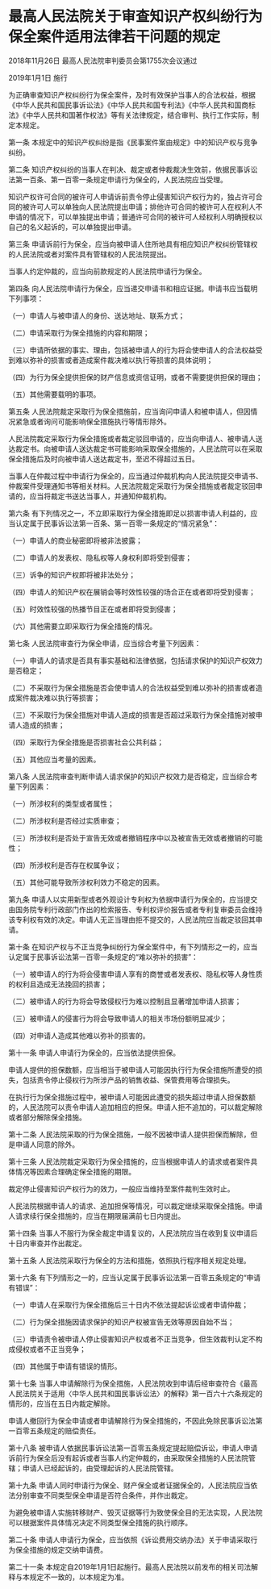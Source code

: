 # 最高人民法院关于审查知识产权纠纷行为保全案件适用法律若干问题的规定

2018年11月26日 最高人民法院审判委员会第1755次会议通过

2019年1月1日 施行

为正确审查知识产权纠纷行为保全案件，及时有效保护当事人的合法权益，根据《中华人民共和国民事诉讼法》《中华人民共和国专利法》《中华人民共和国商标法》《中华人民共和国著作权法》等有关法律规定，结合审判、执行工作实际，制定本规定。

第一条 本规定中的知识产权纠纷是指《民事案件案由规定》中的知识产权与竞争纠纷。

第二条 知识产权纠纷的当事人在判决、裁定或者仲裁裁决生效前，依据民事诉讼法第一百条、第一百零一条规定申请行为保全的，人民法院应当受理。

知识产权许可合同的被许可人申请诉前责令停止侵害知识产权行为的，独占许可合同的被许可人可以单独向人民法院提出申请；排他许可合同的被许可人在权利人不申请的情况下，可以单独提出申请；普通许可合同的被许可人经权利人明确授权以自己的名义起诉的，可以单独提出申请。

第三条 申请诉前行为保全，应当向被申请人住所地具有相应知识产权纠纷管辖权的人民法院或者对案件具有管辖权的人民法院提出。

当事人约定仲裁的，应当向前款规定的人民法院申请行为保全。

第四条 向人民法院申请行为保全，应当递交申请书和相应证据。申请书应当载明下列事项：

（一）申请人与被申请人的身份、送达地址、联系方式；

（二）申请采取行为保全措施的内容和期限；

（三）申请所依据的事实、理由，包括被申请人的行为将会使申请人的合法权益受到难以弥补的损害或者造成案件裁决难以执行等损害的具体说明；

（四）为行为保全提供担保的财产信息或资信证明，或者不需要提供担保的理由；

（五）其他需要载明的事项。

第五条 人民法院裁定采取行为保全措施前，应当询问申请人和被申请人，但因情况紧急或者询问可能影响保全措施执行等情形除外。

人民法院裁定采取行为保全措施或者裁定驳回申请的，应当向申请人、被申请人送达裁定书。向被申请人送达裁定书可能影响采取保全措施的，人民法院可以在采取保全措施后及时向被申请人送达裁定书，至迟不得超过五日。

当事人在仲裁过程中申请行为保全的，应当通过仲裁机构向人民法院提交申请书、仲裁案件受理通知书等相关材料。人民法院裁定采取行为保全措施或者裁定驳回申请的，应当将裁定书送达当事人，并通知仲裁机构。

第六条 有下列情况之一，不立即采取行为保全措施即足以损害申请人利益的，应当认定属于民事诉讼法第一百条、第一百零一条规定的“情况紧急”：

（一）申请人的商业秘密即将被非法披露；

（二）申请人的发表权、隐私权等人身权利即将受到侵害；

（三）诉争的知识产权即将被非法处分；

（四）申请人的知识产权在展销会等时效性较强的场合正在或者即将受到侵害；

（五）时效性较强的热播节目正在或者即将受到侵害；

（六）其他需要立即采取行为保全措施的情况。

第七条 人民法院审查行为保全申请，应当综合考量下列因素：

（一）申请人的请求是否具有事实基础和法律依据，包括请求保护的知识产权效力是否稳定；

（二）不采取行为保全措施是否会使申请人的合法权益受到难以弥补的损害或者造成案件裁决难以执行等损害；

（三）不采取行为保全措施对申请人造成的损害是否超过采取行为保全措施对被申请人造成的损害；

（四）采取行为保全措施是否损害社会公共利益；

（五）其他应当考量的因素。

第八条 人民法院审查判断申请人请求保护的知识产权效力是否稳定，应当综合考量下列因素：

（一）所涉权利的类型或者属性；

（二）所涉权利是否经过实质审查；

（三）所涉权利是否处于宣告无效或者撤销程序中以及被宣告无效或者撤销的可能性；

（四）所涉权利是否存在权属争议；

（五）其他可能导致所涉权利效力不稳定的因素。

第九条 申请人以实用新型或者外观设计专利权为依据申请行为保全的，应当提交由国务院专利行政部门作出的检索报告、专利权评价报告或者专利复审委员会维持该专利权有效的决定。申请人无正当理由拒不提交的，人民法院应当裁定驳回其申请。

第十条 在知识产权与不正当竞争纠纷行为保全案件中，有下列情形之一的，应当认定属于民事诉讼法第一百零一条规定的“难以弥补的损害”：

（一）被申请人的行为将会侵害申请人享有的商誉或者发表权、隐私权等人身性质的权利且造成无法挽回的损害；

（二）被申请人的行为将会导致侵权行为难以控制且显著增加申请人损害；

（三）被申请人的侵害行为将会导致申请人的相关市场份额明显减少；

（四）对申请人造成其他难以弥补的损害的。

第十一条 申请人申请行为保全的，应当依法提供担保。

申请人提供的担保数额，应当相当于被申请人可能因执行行为保全措施所遭受的损失，包括责令停止侵权行为所涉产品的销售收益、保管费用等合理损失。

在执行行为保全措施过程中，被申请人可能因此遭受的损失超过申请人担保数额的，人民法院可以责令申请人追加相应的担保。申请人拒不追加的，可以裁定解除或者部分解除保全措施。

第十二条 人民法院采取的行为保全措施，一般不因被申请人提供担保而解除，但是申请人同意的除外。

第十三条 人民法院裁定采取行为保全措施的，应当根据申请人的请求或者案件具体情况等因素合理确定保全措施的期限。

裁定停止侵害知识产权行为的效力，一般应当维持至案件裁判生效时止。

人民法院根据申请人的请求、追加担保等情况，可以裁定继续采取保全措施。申请人请求续行保全措施的，应当在期限届满前七日内提出。

第十四条 当事人不服行为保全裁定申请复议的，人民法院应当在收到复议申请后十日内审查并作出裁定。

第十五条 人民法院采取行为保全的方法和措施，依照执行程序相关规定处理。

第十六条 有下列情形之一的，应当认定属于民事诉讼法第一百零五条规定的“申请有错误”：

（一）申请人在采取行为保全措施后三十日内不依法提起诉讼或者申请仲裁；

（二）行为保全措施因请求保护的知识产权被宣告无效等原因自始不当；

（三）申请责令被申请人停止侵害知识产权或者不正当竞争，但生效裁判认定不构成侵权或者不正当竞争；

（四）其他属于申请有错误的情形。

第十七条 当事人申请解除行为保全措施，人民法院收到申请后经审查符合《最高人民法院关于适用〈中华人民共和国民事诉讼法〉的解释》第一百六十六条规定的情形的，应当在五日内裁定解除。

申请人撤回行为保全申请或者申请解除行为保全措施的，不因此免除民事诉讼法第一百零五条规定的赔偿责任。

第十八条 被申请人依据民事诉讼法第一百零五条规定提起赔偿诉讼，申请人申请诉前行为保全后没有起诉或者当事人约定仲裁的，由采取保全措施的人民法院管辖；申请人已经起诉的，由受理起诉的人民法院管辖。

第十九条 申请人同时申请行为保全、财产保全或者证据保全的，人民法院应当依法分别审查不同类型保全申请是否符合条件，并作出裁定。

为避免被申请人实施转移财产、毁灭证据等行为致使保全目的无法实现，人民法院可以根据案件具体情况决定不同类型保全措施的执行顺序。

第二十条 申请人申请行为保全，应当依照《诉讼费用交纳办法》关于申请采取行为保全措施的规定交纳申请费。

第二十一条 本规定自2019年1月1日起施行。最高人民法院以前发布的相关司法解释与本规定不一致的，以本规定为准。
